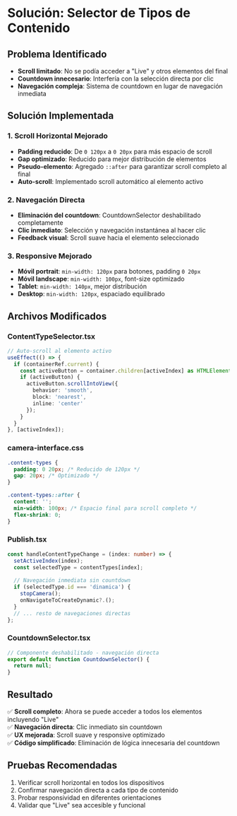 # Solución: Selector de Tipos de Contenido

## Problema Identificado
- **Scroll limitado**: No se podía acceder a "Live" y otros elementos del final
- **Countdown innecesario**: Interfería con la selección directa por clic
- **Navegación compleja**: Sistema de countdown en lugar de navegación inmediata

## Solución Implementada

### 1. Scroll Horizontal Mejorado
- **Padding reducido**: De `0 120px` a `0 20px` para más espacio de scroll
- **Gap optimizado**: Reducido para mejor distribución de elementos
- **Pseudo-elemento**: Agregado `::after` para garantizar scroll completo al final
- **Auto-scroll**: Implementado scroll automático al elemento activo

### 2. Navegación Directa
- **Eliminación del countdown**: CountdownSelector deshabilitado completamente
- **Clic inmediato**: Selección y navegación instantánea al hacer clic
- **Feedback visual**: Scroll suave hacia el elemento seleccionado

### 3. Responsive Mejorado
- **Móvil portrait**: `min-width: 120px` para botones, padding `0 20px`
- **Móvil landscape**: `min-width: 100px`, font-size optimizado
- **Tablet**: `min-width: 140px`, mejor distribución
- **Desktop**: `min-width: 120px`, espaciado equilibrado

## Archivos Modificados

### ContentTypeSelector.tsx
```typescript
// Auto-scroll al elemento activo
useEffect(() => {
  if (containerRef.current) {
    const activeButton = container.children[activeIndex] as HTMLElement;
    if (activeButton) {
      activeButton.scrollIntoView({
        behavior: 'smooth',
        block: 'nearest',
        inline: 'center'
      });
    }
  }
}, [activeIndex]);
```

### camera-interface.css
```css
.content-types {
  padding: 0 20px; /* Reducido de 120px */
  gap: 20px; /* Optimizado */
}

.content-types::after {
  content: '';
  min-width: 100px; /* Espacio final para scroll completo */
  flex-shrink: 0;
}
```

### Publish.tsx
```typescript
const handleContentTypeChange = (index: number) => {
  setActiveIndex(index);
  const selectedType = contentTypes[index];
  
  // Navegación inmediata sin countdown
  if (selectedType.id === 'dinamica') {
    stopCamera();
    onNavigateToCreateDynamic?.();
  }
  // ... resto de navegaciones directas
};
```

### CountdownSelector.tsx
```typescript
// Componente deshabilitado - navegación directa
export default function CountdownSelector() {
  return null;
}
```

## Resultado
✅ **Scroll completo**: Ahora se puede acceder a todos los elementos incluyendo "Live"  
✅ **Navegación directa**: Clic inmediato sin countdown  
✅ **UX mejorada**: Scroll suave y responsive optimizado  
✅ **Código simplificado**: Eliminación de lógica innecesaria del countdown  

## Pruebas Recomendadas
1. Verificar scroll horizontal en todos los dispositivos
2. Confirmar navegación directa a cada tipo de contenido
3. Probar responsividad en diferentes orientaciones
4. Validar que "Live" sea accesible y funcional